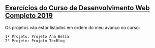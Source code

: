 <p>
    <h2><a href="https://www.udemy.com/share/1006WiAksad1pXQXQ">Exercícios do Curso de Desenvolvimento Web Completo 2019</a></h2>
        Os projetos vão estar listados em ordem do meu avanço no curso:

    1º Projeto: Projeto Ana Bella
    2º Projeto: Projeto TecBlog
</p>
